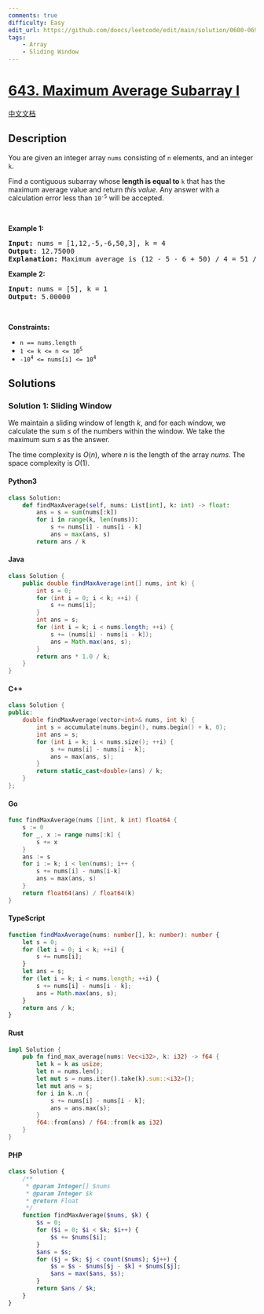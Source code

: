 ```yaml
---
comments: true
difficulty: Easy
edit_url: https://github.com/doocs/leetcode/edit/main/solution/0600-0699/0643.Maximum%20Average%20Subarray%20I/README_EN.md
tags:
    - Array
    - Sliding Window
---
```


<!-- problem:start -->

# [643. Maximum Average Subarray I](https://leetcode.com/problems/maximum-average-subarray-i)

[中文文档](/solution/0600-0699/0643.Maximum%20Average%20Subarray%20I/README.md)

## Description

<!-- description:start -->

<p>You are given an integer array <code>nums</code> consisting of <code>n</code> elements, and an integer <code>k</code>.</p>

<p>Find a contiguous subarray whose <strong>length is equal to</strong> <code>k</code> that has the maximum average value and return <em>this value</em>. Any answer with a calculation error less than <code>10<sup>-5</sup></code> will be accepted.</p>

<p>&nbsp;</p>
<p><strong class="example">Example 1:</strong></p>

<pre>
<strong>Input:</strong> nums = [1,12,-5,-6,50,3], k = 4
<strong>Output:</strong> 12.75000
<strong>Explanation:</strong> Maximum average is (12 - 5 - 6 + 50) / 4 = 51 / 4 = 12.75
</pre>

<p><strong class="example">Example 2:</strong></p>

<pre>
<strong>Input:</strong> nums = [5], k = 1
<strong>Output:</strong> 5.00000
</pre>

<p>&nbsp;</p>
<p><strong>Constraints:</strong></p>

<ul>
	<li><code>n == nums.length</code></li>
	<li><code>1 &lt;= k &lt;= n &lt;= 10<sup>5</sup></code></li>
	<li><code>-10<sup>4</sup> &lt;= nums[i] &lt;= 10<sup>4</sup></code></li>
</ul>

<!-- description:end -->

## Solutions

<!-- solution:start -->

### Solution 1: Sliding Window

We maintain a sliding window of length $k$, and for each window, we calculate the sum $s$ of the numbers within the window. We take the maximum sum $s$ as the answer.

The time complexity is $O(n)$, where $n$ is the length of the array $nums$. The space complexity is $O(1)$.

<!-- tabs:start -->

#### Python3

```python
class Solution:
    def findMaxAverage(self, nums: List[int], k: int) -> float:
        ans = s = sum(nums[:k])
        for i in range(k, len(nums)):
            s += nums[i] - nums[i - k]
            ans = max(ans, s)
        return ans / k
```

#### Java

```java
class Solution {
    public double findMaxAverage(int[] nums, int k) {
        int s = 0;
        for (int i = 0; i < k; ++i) {
            s += nums[i];
        }
        int ans = s;
        for (int i = k; i < nums.length; ++i) {
            s += (nums[i] - nums[i - k]);
            ans = Math.max(ans, s);
        }
        return ans * 1.0 / k;
    }
}
```

#### C++

```cpp
class Solution {
public:
    double findMaxAverage(vector<int>& nums, int k) {
        int s = accumulate(nums.begin(), nums.begin() + k, 0);
        int ans = s;
        for (int i = k; i < nums.size(); ++i) {
            s += nums[i] - nums[i - k];
            ans = max(ans, s);
        }
        return static_cast<double>(ans) / k;
    }
};
```

#### Go

```go
func findMaxAverage(nums []int, k int) float64 {
	s := 0
	for _, x := range nums[:k] {
		s += x
	}
	ans := s
	for i := k; i < len(nums); i++ {
		s += nums[i] - nums[i-k]
		ans = max(ans, s)
	}
	return float64(ans) / float64(k)
}
```

#### TypeScript

```ts
function findMaxAverage(nums: number[], k: number): number {
    let s = 0;
    for (let i = 0; i < k; ++i) {
        s += nums[i];
    }
    let ans = s;
    for (let i = k; i < nums.length; ++i) {
        s += nums[i] - nums[i - k];
        ans = Math.max(ans, s);
    }
    return ans / k;
}
```

#### Rust

```rust
impl Solution {
    pub fn find_max_average(nums: Vec<i32>, k: i32) -> f64 {
        let k = k as usize;
        let n = nums.len();
        let mut s = nums.iter().take(k).sum::<i32>();
        let mut ans = s;
        for i in k..n {
            s += nums[i] - nums[i - k];
            ans = ans.max(s);
        }
        f64::from(ans) / f64::from(k as i32)
    }
}
```

#### PHP

```php
class Solution {
    /**
     * @param Integer[] $nums
     * @param Integer $k
     * @return Float
     */
    function findMaxAverage($nums, $k) {
        $s = 0;
        for ($i = 0; $i < $k; $i++) {
            $s += $nums[$i];
        }
        $ans = $s;
        for ($j = $k; $j < count($nums); $j++) {
            $s = $s - $nums[$j - $k] + $nums[$j];
            $ans = max($ans, $s);
        }
        return $ans / $k;
    }
}
```

<!-- tabs:end -->

<!-- solution:end -->

<!-- problem:end -->

